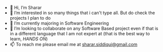 - 👋 Hi, I’m Sharar
- 👀 I’m interested in so many things that i can't type all. But do check the projects I plan to do
- 🌱 I’m currently majoring in Software Engineering
- 💞️ I’m looking to collaborate on any Software Based project even if that is in a different language that I am not expert at (that is the best way to learn, *HANDS ON*)
- 📫 To reach me please email me at sharar.siddiqui@gmail.com

<!---
iamnotapizza/iamnotapizza is a ✨ special ✨ repository because its `README.md` (this file) appears on your GitHub profile.
You can click the Preview link to take a look at your changes.
--->
